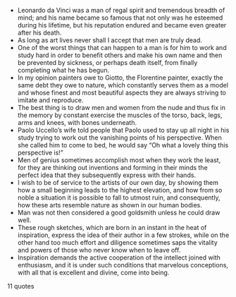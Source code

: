  - Leonardo da Vinci was a man of regal spirit and tremendous breadth of mind; and his name became so famous that not only was he esteemed during his lifetime, but his reputation endured and became even greater after his death.
 - As long as art lives never shall I accept that men are truly dead.
 - One of the worst things that can happen to a man is for him to work and study hard in order to benefit others and make his own name and then be prevented by sickness, or perhaps death itself, from finally completing what he has begun.
 - In my opinion painters owe to Giotto, the Florentine painter, exactly the same debt they owe to nature, which constantly serves them as a model and whose finest and most beautiful aspects they are always striving to imitate and reproduce.
 - The best thing is to draw men and women from the nude and thus fix in the memory by constant exercise the muscles of the torso, back, legs, arms and knees, with bones underneath.
 - Paolo Uccello’s wife told people that Paolo used to stay up all night in his study trying to work out the vanishing points of his perspective. When she called him to come to bed, he would say “Oh what a lovely thing this perspective is!”
 - Men of genius sometimes accomplish most when they work the least, for they are thinking out inventions and forming in their minds the perfect idea that they subsequently express with their hands.
 - I wish to be of service to the artists of our own day, by showing them how a small beginning leads to the highest elevation, and how from so noble a situation it is possible to fall to utmost ruin, and consequently, how these arts resemble nature as shown in our human bodies.
 - Man was not then considered a good goldsmith unless he could draw well.
 - These rough sketches, which are born in an instant in the heat of inspiration, express the idea of their author in a few strokes, while on the other hand too much effort and diligence sometimes saps the vitality and powers of those who never know when to leave off.
 - Inspiration demands the active cooperation of the intellect joined with enthusiasm, and it is under such conditions that marvelous conceptions, with all that is excellent and divine, come into being.

11 quotes